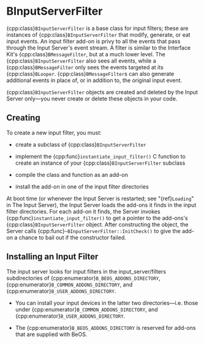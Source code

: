 # BInputServerFilter

{cpp:class}`BInputServerFilter` is a base class for input filters; these
are instances of {cpp:class}`BInputServerFilter` that modify, generate, or
eat input events. An input filter add-on is privy to all the events that
pass through the Input Server's event stream. A filter is similar to the
Interface Kit's {cpp:class}`BMessageFilter`, but at a much lower level. The
{cpp:class}`BInputServerFilter` also sees all events, while a
{cpp:class}`BMessageFilter` only sees the events targeted at its
{cpp:class}`BLooper`. {cpp:class}`BMessageFilter`s can also generate
additional events in place of, or in addition to, the original input event.

{cpp:class}`BInputServerFilter` objects are created and deleted by the
Input Server only—you never create or delete these objects in your code.

## Creating

To create a new input filter, you must:

- create a subclass of {cpp:class}`BInputServerFilter`

- implement the {cpp:func}`instantiate_input_filter()` C function to create
  an instance of your {cpp:class}`BInputServerFilter` subclass

- compile the class and function as an add-on

- install the add-on in one of the input filter directories

At boot time (or whenever the Input Server is restarted; see
"{ref}`Loading`" in The Input Server), the Input Server loads the add-ons
it finds in the input filter directories. For each add-on it finds, the
Server invokes {cpp:func}`instantiate_input_filter()` to get a pointer to
the add-ons's {cpp:class}`BInputServerFilter` object. After constructing
the object, the Server calls {cpp:func}`~BInputServerFilter::InitCheck()`
to give the add-on a chance to bail out if the constructor failed.

## Installing an Input Filter

The input server looks for input filters in the input_server/filters
subdirectories of {cpp:enumerator}`B_BEOS_ADDONS_DIRECTORY`,
{cpp:enumerator}`B_COMMON_ADDONS_DIRECTORY`, and
{cpp:enumerator}`B_USER_ADDONS_DIRECTORY`.

- You can install your input devices in the latter two directories—i.e.
  those under {cpp:enumerator}`B_COMMON_ADDONS_DIRECTORY`, and
  {cpp:enumerator}`B_USER_ADDONS_DIRECTORY`.

- The {cpp:enumerator}`B_BEOS_ADDONS_DIRECTORY` is reserved for add-ons
  that are supplied with BeOS.
